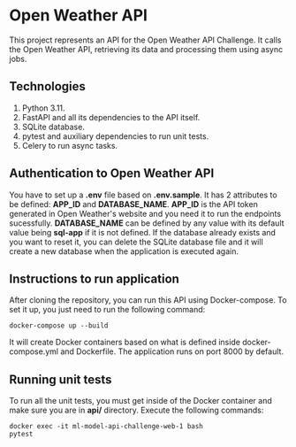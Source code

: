 # Open Weather API

This project represents an API for the Open Weather API Challenge. It calls the Open Weather API, retrieving its data and processing them using async jobs.


## Technologies

1. Python 3.11.
2. FastAPI and all its dependencies to the API itself.
3. SQLite database.
4. pytest and auxiliary dependencies to run unit tests.
5. Celery to run async tasks.


## Authentication to Open Weather API

You have to set up a **.env** file based on **.env.sample**. It has 2 attributes to be defined: **APP_ID** and **DATABASE_NAME**. **APP_ID** is the API token generated in Open Weather's website and you need it to run the endpoints sucessfully. **DATABASE_NAME** can be defined by any value with its default value being **sql-app** if it is not defined. If the database already exists and you want to reset it, you can delete the SQLite database file and it will create a new database when the application is executed again.


## Instructions to run application

After cloning the repository, you can run this API using Docker-compose. To set it up, you just need to run the following command:

```docker-compose up --build```

It will create Docker containers based on what is defined inside docker-compose.yml and Dockerfile.
The application runs on port 8000 by default.

## Running unit tests

To run all the unit tests, you must get inside of the Docker container and make sure you are in **api/** directory. Execute the following commands:

```
docker exec -it ml-model-api-challenge-web-1 bash
pytest
```